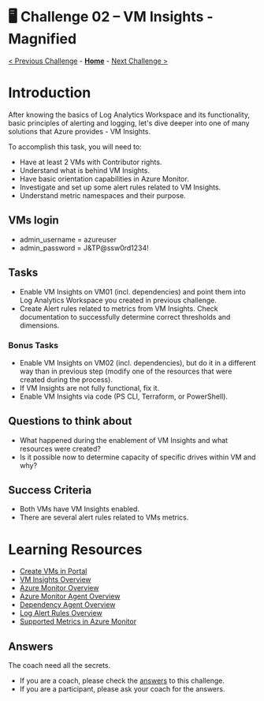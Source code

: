 # 🖥️ Challenge 02 – VM Insights - Magnified

[< Previous Challenge](./Challenge-01.md) - **[Home](./Readme.md)** - [Next Challenge >](./Challenge-03.md)

# Introduction

After knowing the basics of Log Analytics Workspace and its functionality, basic principles of alerting and logging,
let's dive deeper into one of many solutions that Azure provides - VM Insights.

To accomplish this task, you will need to:
- Have at least 2 VMs with Contributor rights.
- Understand what is behind VM Insights.
- Have basic orientation capabilities in Azure Monitor.
- Investigate and set up some alert rules related to VM Insights.
- Understand metric namespaces and their purpose.

## VMs login
  - admin_username = azureuser
  - admin_password = J&TP@ssw0rd1234!

## Tasks
- Enable VM Insights on VM01 (incl. dependencies) and point them into Log Analytics Workspace you created in previous challenge.
- Create Alert rules related to metrics from VM Insights. Check documentation to successfully determine correct thresholds and dimensions.

### Bonus Tasks
- Enable VM Insights on VM02 (incl. dependencies), but do it in a different way than in previous step (modify one of the resources that were created during the process).
- If VM Insights are not fully functional, fix it.
- Enable VM Insights via code (PS CLI, Terraform, or PowerShell).

## Questions to think about
- What happened during the enablement of VM Insights and what resources were created?
- Is it possible now to determine capacity of specific drives within VM and why?

## Success Criteria
- Both VMs have VM Insights enabled.
- There are several alert rules related to VMs metrics.

# Learning Resources

- [Create VMs in Portal](https://learn.microsoft.com/en-us/azure/virtual-machines/windows/quick-create-portal)
- [VM Insights Overview](https://learn.microsoft.com/en-us/azure/azure-monitor/vm/vminsights-overview)
- [Azure Monitor Overview](https://learn.microsoft.com/en-us/azure/azure-monitor/fundamentals/overview)
- [Azure Monitor Agent Overview](https://learn.microsoft.com/en-us/azure/azure-monitor/agents/azure-monitor-agent-overview)
- [Dependency Agent Overview](https://learn.microsoft.com/en-us/azure/azure-monitor/vm/vminsights-dependency-agent)
- [Log Alert Rules Overview](https://learn.microsoft.com/en-us/azure/azure-monitor/alerts/alerts-create-log-alert-rule)
- [Supported Metrics in Azure Monitor](https://learn.microsoft.com/en-us/azure/azure-monitor/reference/metrics-index)

## Answers

The coach need all the secrets.
- If you are a coach, please check the [answers](./coach/02_answers.md) to this challenge.
- If you are a participant, please ask your coach for the answers.
